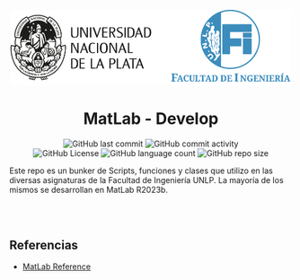 <div align="center">

<img src="assets/logo-ing-unlp.svg" width=500><br/>
<h1 align="center">MatLab - Develop</h1>

<img alt="GitHub last commit" src="https://img.shields.io/github/last-commit/christian-herrera/matlab-dev">
<img alt="GitHub commit activity" src="https://img.shields.io/github/commit-activity/m/christian-herrera/matlab-dev"><br>


<img alt="GitHub License" src="https://img.shields.io/github/license/christian-herrera/matlab-dev?style=for-the-badge">
<img alt="GitHub language count" src="https://img.shields.io/github/languages/count/christian-herrera/matlab-dev?style=for-the-badge">
<img alt="GitHub repo size" src="https://img.shields.io/github/repo-size/christian-herrera/matlab-dev?style=for-the-badge&color=orange">
</div>

Este repo es un bunker de Scripts, funciones y clases que utilizo en las diversas asignaturas de la Facultad de Ingeniería UNLP. La mayoría de los mismos se desarrollan en MatLab R2023b.

<br><br>

## Referencias
- [MatLab Reference](https://www.mathworks.com/help/matlab/index.html)
